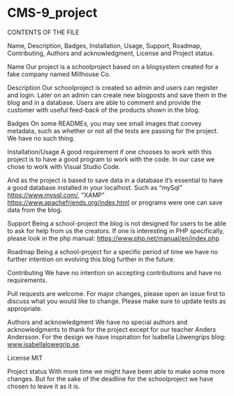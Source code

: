 # CMS-9_project

CONTENTS OF THE FILE

Name, Description, Badges, Installation, Usage, Support, Roadmap, Contributing, Authors and acknowledgment, License and Project status.


Name
Our project is a schoolproject based on a blogsystem created for a fake company named Millhouse Co.

Description
Our schoolproject is created so admin and users can register and login. Later on an admin can create new blogposts and save them in the blog and in a database. Users are able to comment and provide the customer with useful feed-back of the products shown in the blog.


Badges
On some READMEs, you may see small images that convey metadata, such as whether or not all the tests are passing for the project. We have no such thing.

Installation/Usage
A good requirement if one chooses to work with this project is to have a good program to work with the code. In our case we chose to work with Visual Studio Code.

And as the project is based to save data in a database it’s essential to have a good database installed in your localhost. Such as “mySql” https://www.mysql.com/, “XAMP” https://www.apachefriends.org/index.html or programs were one can save data from the blog.

Support
Being a school-project the blog is not designed for users to be able to ask for help from us the creators. If one is interesting in PHP specifically, please look in the php manual: https://www.php.net/manual/en/index.php 

Roadmap
Being a school-project for a specific period of time we have no further intention on evolving this blog further in the future.

Contributing
We have no intention on accepting contributions and have no requirements.

Pull requests are welcome. For major changes, please open an issue first to discuss what you would like to change.
Please make sure to update tests as appropriate.


Authors and acknowledgment
We have no special authors and acknowledgments to thank for the project except for our teacher Anders Andersson.
For the design we have inspiration for Isabella Löwengrips blog:
www.isabellalowegrip.se.


License
MIT

Project status
With more time we might have been able to make some more changes. But for the sake of the deadline for the schoolproject we have chosen to leave it as it is.
